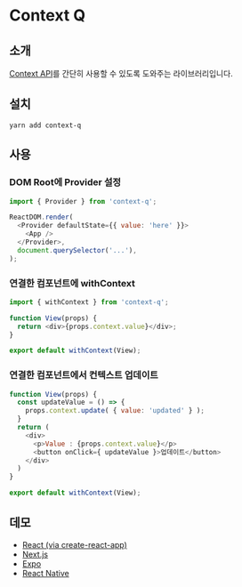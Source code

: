 # Context Q

## 소개

[Context API](https://ko.reactjs.org/docs/context.html)를 간단히 사용할 수 있도록 도와주는 라이브러리입니다.

## 설치

```shell script
yarn add context-q
```

## 사용

### DOM Root에 Provider 설정

```js
import { Provider } from 'context-q';

ReactDOM.render(
  <Provider defaultState={{ value: 'here' }}>
    <App />
  </Provider>,
  document.querySelector('...'),
);
```

### 연결한 컴포넌트에 withContext

```js
import { withContext } from 'context-q';

function View(props) {
  return <div>{props.context.value}</div>;
}

export default withContext(View);
```

### 연결한 컴포넌트에서 컨텍스트 업데이트

```js
function View(props) {
  const updateValue = () => {
    props.context.update( { value: 'updated' } );
  }
  return (
    <div>
      <p>Value : {props.context.value}</p>
      <button onClick={ updateValue }>업데이트</button>
    </div>
  )
}

export default withContext(View);
```

## 데모

- [React (via create-react-app)](https://github.com/GrotesQ/cra-with-context-q)
- [Next.js](https://github.com/GrotesQ/next-with-context-q)
- [Expo](https://github.com/GrotesQ/expo-with-context-q)
- [React Native](https://github.com/GrotesQ/react-native-with-context-q)
